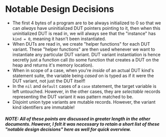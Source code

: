 # Notable Design Decisions

* The first 4 bytes of a program are to be always initialized to 0 so that we can _always_ have uninitialized DUT pointers pointing to it, then when this uninitialized DUT is read in, we will always see that the "instance" has `kind = 0`, meaning it hasn't been instantiated.
* When DUTs are read in, we create "helper functions" for each DUT variant. These "helper functions" are then used whenever we want to instantiate any particular DUT variant. DUT variant instantiation is hence secretly just a function call (to some function that creates a DUT on the heap and returns it's memory location).
* When in scope of a case, when you're _inside_ of an actual DUT kind's statement suite, the variable being _cased_ on is typed as if it were the DUT variant, not just the DUT itself!
* In the `nil` and `default` cases of a `case` statement, the target variable is left untouched. However, in the other cases, they are _selectable_ records representing the DUT variant it was pattern matched to be.
* Disjoint union type variants are mutable records. However, the variant kind identifiers are immutable!

##### NOTE: All of these points are discussed in greater length in the other documents. However, I felt it was necessary to retain a short list of these "notable design decisions" here as well for quick overview.

